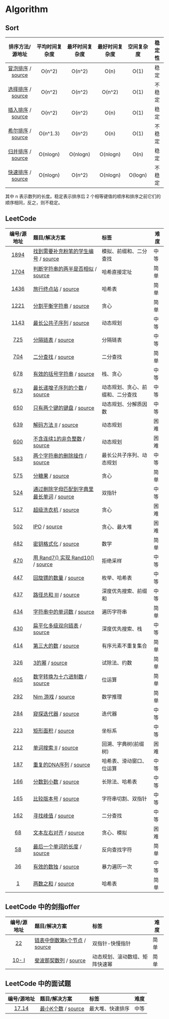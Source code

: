 <!--
 * @Author : Hu Jingbo
 * @Date   : 2021-11-01
-->

# Algorithm

## Sort

排序方法/源地址|平均时间复杂度|最坏时间复杂度|最好时间复杂度|空间复杂度|稳定性
:-:|:-:|:-:|:-:|:-:|:-:
[冒泡排序](https://github.com/hujingbo98/notes/blob/master/algorithm/sort/bubbleSort.md) / [source](https://github.com/hujingbo98/notes/blob/master/code/source/algorithm/sort/bubbleSort.cpp)|O(n^2)|O(n^2)|O(n)|O(1)|稳定
[选择排序](https://github.com/hujingbo98/notes/blob/master/algorithm/sort/selectionSort.md) / [source](https://github.com/hujingbo98/notes/blob/master/code/source/algorithm/sort/selectionSort.cpp)|O(n^2)|O(n^2)|O(n^2)|O(1)|不稳定
[插入排序](https://github.com/hujingbo98/notes/blob/master/algorithm/sort/insertionSort.md) / [source](https://github.com/hujingbo98/notes/blob/master/code/source/algorithm/sort/insertionSort.cpp)|O(n^2)|O(n^2)|O(n)|O(1)|稳定
[希尔排序](https://github.com/hujingbo98/notes/blob/master/algorithm/sort/shellSort.md) / [source](https://github.com/hujingbo98/notes/blob/master/code/source/algorithm/sort/shellSort.cpp)|O(n^1.3)|O(n^2)|O(n)|O(1)|不稳定
[归并排序](https://github.com/hujingbo98/notes/blob/master/algorithm/sort/mergeSort.md) / [source](https://github.com/hujingbo98/notes/blob/master/code/source/algorithm/sort/mergeSort.cpp)|O(nlogn)|O(nlogn)|O(nlogn)|O(n)|稳定
[快速排序](https://github.com/hujingbo98/notes/blob/master/algorithm/sort/quickSort.md) / [source](https://github.com/hujingbo98/notes/blob/master/code/source/algorithm/sort/quickSort.cpp)|O(nlogn)|O(n^2)|O(nlogn)|O(logn)|不稳定

其中 n 表示数列的长度。稳定表示排序后 2 个相等键值的顺序和排序之前它们的顺序相同，反之，则不稳定。

## LeetCode

编号/源地址|题目/解决方案|标签|难度
:-:|:-|:-|-|
[1894](https://leetcode-cn.com/problems/find-the-student-that-will-replace-the-chalk)|[找到需要补充粉笔的学生编号](https://github.com/hujingbo98/notes/blob/master/algorithm/leetcode/0001_TwoSum.md) / [source](https://github.com/hujingbo98/notes/blob/master/code/source/leetcode/1894_FindTheStudentThatWillReplaceTheChalk.cpp)|模拟、前缀和、二分查找|中等
[1704](https://leetcode-cn.com/problems/determine-if-string-halves-are-alike/)|[判断字符串的两半是否相似](https://github.com/hujingbo98/notes/blob/master/algorithm/leetcode/leetcode/1704_DetermineifStringHalvesAreAlike.md) / [source](https://github.com/hujingbo98/notes/blob/master/code/source/leetcode/1704_DetermineifStringHalvesAreAlike.cpp)|哈希直接定址|简单
[1436](https://leetcode-cn.com/problems/destination-city/)|[旅行终点站](https://github.com/hujingbo98/notes/blob/master/algorithm/leetcode/1436_DestinationCity.md) / [source](https://github.com/hujingbo98/notes/blob/master/code/source/leetcode/1436_DestinationCity.cpp)|哈希表|简单
[1221](https://leetcode-cn.com/problems/split-a-string-in-balanced-strings/)|[分割平衡字符串](https://github.com/hujingbo98/notes/blob/master/algorithm/leetcode/1704_DetermineifStringHalvesAreAlike.md) / [source](https://github.com/hujingbo98/notes/blob/master/code/source/leetcode/1704_DetermineifStringHalvesAreAlike.cpp)|贪心|简单
[1143](https://leetcode-cn.com/problems/longest-common-subsequence/)|[最长公共子序列](https://github.com/hujingbo98/notes/blob/master/algorithm/leetcode/1143_LongestCommonSubsequence.md) / [source](https://github.com/hujingbo98/notes/blob/master/code/source/leetcode/1143_LongestCommonSubsequence.cpp)|动态规划|中等
[725](https://leetcode-cn.com/problems/split-linked-list-in-parts/)|[分隔链表](https://github.com/hujingbo98/notes/blob/master/algorithm/leetcode/0725_SplitLinkedListInParts.md) / [source](https://github.com/hujingbo98/notes/blob/master/code/source/leetcode/0725_SplitLinkedListInParts.cpp)|分隔链表|中等
[704](https://leetcode-cn.com/problems/binary-search/)|[二分查找](https://github.com/hujingbo98/notes/blob/master/algorithm/leetcode/0704_BinarySearch.md) / [source](https://github.com/hujingbo98/notes/blob/master/code/source/leetcode/0704_BinarySearch.cpp)|二分查找|简单
[678](https://leetcode-cn.com/problems/valid-parenthesis-string/)|[有效的括号字符串](https://github.com/hujingbo98/notes/blob/master/algorithm/leetcode/0678_ValidParenthesisString.md) / [source](https://github.com/hujingbo98/notes/blob/master/code/source/leetcode/0678_ValidParenthesisString.cpp)|栈、贪心|中等
[673](https://leetcode-cn.com/problems/number-of-longest-increasing-subsequence/)|[最长递增子序列的个数](https://github.com/hujingbo98/notes/blob/master/algorithm/leetcode/0673_NumberofLongestIncreasingSubsequence.md) / [source](https://github.com/hujingbo98/notes/blob/master/code/source/leetcode/0673_NumberofLongestIncreasingSubsequence.cpp)|动态规划、贪心、前缀和、二分查找|中等
[650](https://leetcode-cn.com/problems/2-keys-keyboard/)|[只有两个键的键盘](https://github.com/hujingbo98/notes/blob/master/algorithm/leetcode/0650_2KeysKeyboard.md) / [source](https://github.com/hujingbo98/notes/blob/master/code/source/leetcode/0650_2KeysKeyboard.cpp)|动态规划、分解质因数|中等
[639](https://leetcode-cn.com/problems/decode-ways-ii/)|[解码方法 II](https://github.com/hujingbo98/notes/blob/master/algorithm/leetcode/0639_DecodeWaysII.md) / [source](https://github.com/hujingbo98/notes/blob/master/code/source/leetcode/0639_DecodeWaysII.cpp)|动态规划|困难
[600](https://leetcode-cn.com/problems/non-negative-integers-without-consecutive-ones/)|[不含连续1的非负整数](https://github.com/hujingbo98/notes/blob/master/algorithm/leetcode/0600_Non-negativeIntegersWithoutConsecutiveOnes.md) / [source](https://github.com/hujingbo98/notes/blob/master/code/source/leetcode/0600_Non-negativeIntegersWithoutConsecutiveOnes.cpp)|动态规划|困难
[583](https://leetcode-cn.com/problems/delete-operation-for-two-strings/)|[两个字符串的删除操作](https://github.com/hujingbo98/notes/blob/master/algorithm/leetcode/0583_DeleteOperationForTwoStrings.md) / [source](https://github.com/hujingbo98/notes/blob/master/code/source/leetcode/0583_DeleteOperationForTwoStrings.cpp)|最长公共子序列、动态规划|中等
[575](https://leetcode-cn.com/problems/distribute-candies/)|[分糖果](https://github.com/hujingbo98/notes/blob/master/algorithm/leetcode/0575_DistributeCandies.md) / [source](https://github.com/hujingbo98/notes/blob/master/code/source/leetcode/0575_DistributeCandies.cpp)|贪心|简单
[524](https://leetcode-cn.com/problems/longest-word-in-dictionary-through-deleting/)|[通过删除字母匹配到字典里最长单词](https://github.com/hujingbo98/notes/blob/master/algorithm/leetcode/0524_LongestWordInDictionaryThroughDeleting.md) / [source](https://github.com/hujingbo98/notes/blob/master/code/source/leetcode/0524_LongestWordInDictionaryThroughDeleting.cpp)|双指针|中等
[517](https://leetcode-cn.com/problems/super-washing-machines/)|[超级洗衣机](https://github.com/hujingbo98/notes/blob/master/algorithm/leetcode/0517_SuperWashingMachines.md) / [source](https://github.com/hujingbo98/notes/blob/master/code/source/leetcode/0517_SuperWashingMachines.cpp)|贪心|困难
[502](https://leetcode-cn.com/problems/ipo/)|[IPO](https://github.com/hujingbo98/notes/blob/master/algorithm/leetcode/0502_IPO.md) / [source](https://github.com/hujingbo98/notes/blob/master/code/source/leetcode/0502_IPO.cpp)|贪心、最大堆|困难
[482](https://leetcode-cn.com/problems/license-key-formatting/)|[密钥格式化](https://github.com/hujingbo98/notes/blob/master/algorithm/leetcode/0482_LicenseKeyFormatting.md) / [source](https://github.com/hujingbo98/notes/blob/master/code/source/leetcode/0482_LicenseKeyFormatting.cpp)|数学|简单
[470](https://leetcode-cn.com/problems/implement-rand10-using-rand7/)|[用 Rand7() 实现 Rand10()](https://github.com/hujingbo98/notes/blob/master/algorithm/leetcode/0470_ImplementRand10UsingRand7.md) / [source](https://github.com/hujingbo98/notes/blob/master/code/source/leetcode/0470_ImplementRand10UsingRand7.cpp)|拒绝采样|中等
[447](https://leetcode-cn.com/problems/number-of-boomerangs/)|[回旋镖的数量](https://github.com/hujingbo98/notes/blob/master/algorithm/leetcode/0447_NumberOfBoomerangs.md) / [source](https://github.com/hujingbo98/notes/blob/master/code/source/leetcode/0447_NumberOfBoomerangs.cpp)|枚举、哈希表|中等
[437](https://leetcode-cn.com/problems/path-sum-iii/)|[路径总和 III](https://github.com/hujingbo98/notes/blob/master/algorithm/leetcode/0437_PathSumIII.md) / [source](https://github.com/hujingbo98/notes/blob/master/code/source/leetcode/0437_PathSumIII.cpp)|深度优先搜索、前缀和|中等
[434](https://leetcode-cn.com/problems/number-of-segments-in-a-string/)|[字符串中的单词数](https://github.com/hujingbo98/notes/blob/master/algorithm/leetcode/0434_NumberOfSegmentsInAString.md) / [source](https://github.com/hujingbo98/notes/blob/master/code/source/leetcode/0434_NumberOfSegmentsInAString.cpp)|遍历字符串|简单
[430](https://leetcode-cn.com/problems/flatten-a-multilevel-doubly-linked-list/)|[扁平化多级双向链表](https://github.com/hujingbo98/notes/blob/master/algorithm/leetcode/0430_FlattenAMultilevelDoublyLinkedList.md) / [source](https://github.com/hujingbo98/notes/blob/master/code/source/leetcode/0430_FlattenAMultilevelDoublyLinkedList.cpp)|深度优先搜索、栈|中等
[414](https://leetcode-cn.com/problems/third-maximum-number/)|[第三大的数](https://github.com/hujingbo98/notes/blob/master/algorithm/leetcode/0414_ThirdMaximumNumber.md) / [source](https://github.com/hujingbo98/notes/blob/master/code/source/leetcode/0414_ThirdMaximumNumber.cpp)|有序元素不重复集合|简单
[326](https://leetcode-cn.com/problems/power-of-three/)|[3的幂](https://github.com/hujingbo98/notes/blob/master/algorithm/leetcode/0326_PowerOfThree.md) / [source](https://github.com/hujingbo98/notes/blob/master/code/source/leetcode/0326_PowerOfThree.cpp)|试除法、约数|简单
[405](https://leetcode-cn.com/problems/convert-a-number-to-hexadecimal/)|[数字转换为十六进制数](https://github.com/hujingbo98/notes/blob/master/algorithm/leetcode/0405_ConvertANumberToHexadecimal.md) / [source](https://github.com/hujingbo98/notes/blob/master/code/source/leetcode/0405_ConvertANumberToHexadecimal.cpp)|位运算|简单
[292](https://leetcode-cn.com/problems/nim-game/)|[Nim 游戏](https://github.com/hujingbo98/notes/blob/master/algorithm/leetcode/0292_NimGame.md) / [source](https://github.com/hujingbo98/notes/blob/master/code/source/leetcode/0292_NimGame.cpp)|数学推理|简单
[284](https://leetcode-cn.com/problems/peeking-iterator/)|[窥探迭代器](https://github.com/hujingbo98/notes/blob/master/algorithm/leetcode/0284_PeekingIterator.md) / [source](https://github.com/hujingbo98/notes/blob/master/code/source/leetcode/0284_PeekingIterator.cpp)|迭代器|中等
[223](https://leetcode-cn.com/problems/rectangle-area/)|[矩形面积](https://github.com/hujingbo98/notes/blob/master/algorithm/leetcode/0223_RectangleArea.md) / [source](https://github.com/hujingbo98/notes/blob/master/code/source/leetcode/0223_RectangleArea.cpp)|坐标系|中等
[212](https://leetcode-cn.com/problems/word-search-ii/)|[单词搜索 II](https://github.com/hujingbo98/notes/blob/master/algorithm/leetcode/0212_WordSearchII.md) / [source](https://github.com/hujingbo98/notes/blob/master/code/source/leetcode/0212_WordSearchII.cpp)|回溯、字典树(前缀树)|困难
[187](https://leetcode-cn.com/problems/repeated-dna-sequences/)|[重复的DNA序列](https://github.com/hujingbo98/notes/blob/master/algorithm/leetcode/0187_RepeatedDNASequences.md) / [source](https://github.com/hujingbo98/notes/blob/master/code/source/leetcode/0187_RepeatedDNASequences.cpp)|哈希表、滑动窗口、位运算|中等
[166](https://leetcode-cn.com/problems/fraction-to-recurring-decimal/)|[分数到小数](https://github.com/hujingbo98/notes/blob/master/algorithm/leetcode/0166_FractionToRecurringDecimal.md) / [source](https://github.com/hujingbo98/notes/blob/master/code/source/leetcode/0166_FractionToRecurringDecimal.cpp)|长除法、哈希表|中等
[165](https://leetcode-cn.com/problems/compare-version-numbers)|[比较版本号](https://github.com/hujingbo98/notes/blob/master/algorithm/leetcode/0165_CompareVersionNumbers.md) / [source](https://github.com/hujingbo98/notes/blob/master/code/source/leetcode/0165_CompareVersionNumbers.cpp)|字符串切割、双指针|中等
[162](https://leetcode-cn.com/problems/find-peak-element/)|[寻找峰值](https://github.com/hujingbo98/notes/blob/master/algorithm/leetcode/0162_FindPeakElement.md) / [source](https://github.com/hujingbo98/notes/blob/master/code/source/leetcode/0162_FindPeakElement.cpp)|二分查找|中等
[68](https://leetcode-cn.com/problems/text-justification)|[文本左右对齐](https://github.com/hujingbo98/notes/blob/master/algorithm/leetcode/0068_TextJustification.md) / [source](https://github.com/hujingbo98/notes/blob/master/code/source/leetcode/0068_TextJustification.cpp)|贪心、模拟|困难
[58](https://leetcode-cn.com/problems/length-of-last-word/)|[最后一个单词的长度](https://github.com/hujingbo98/notes/blob/master/algorithm/leetcode/0058_LengthOfLastWord.md) / [source](https://github.com/hujingbo98/notes/blob/master/code/source/leetcode/0058_LengthOfLastWord.cpp)|反向查找字符|简单
[36](https://leetcode-cn.com/problems/valid-sudoku/)|[有效的数独](https://github.com/hujingbo98/notes/blob/master/algorithm/leetcode/0036_ValidSudoku.md) / [source](https://github.com/hujingbo98/notes/blob/master/code/source/leetcode/0036_ValidSudoku.cpp)|暴力遍历一次|中等
[1](https://leetcode-cn.com/problems/two-sum/)|[两数之和](https://github.com/hujingbo98/notes/blob/master/algorithm/leetcode/0001_TwoSum.md) / [source](https://github.com/hujingbo98/notes/blob/master/code/source/leetcode/0001_TwoSum.cpp)|哈希表|简单

## LeetCode 中的剑指offer

编号/源地址|题目/解决方案|标签|难度
:-:|:-|:-|-|
[22](https://leetcode-cn.com/problems/lian-biao-zhong-dao-shu-di-kge-jie-dian-lcof/)|[链表中倒数第k个节点](https://github.com/hujingbo98/notes/blob/master/algorithm/jianzhioffer/22_TheKthNodeFromTheBottomInTheLinkedList.md) / [source](https://github.com/hujingbo98/notes/blob/master/code/source/jianzhioffer/22_TheKthNodeFromTheBottomInTheLinkedList.cpp)|双指针-快慢指针|简单
[10- I](https://leetcode-cn.com/problems/fei-bo-na-qi-shu-lie-lcof/)|[斐波那契数列](https://github.com/hujingbo98/notes/blob/master/algorithm/jianzhioffer/10-I_FibonacciSequence.md) / [source](https://github.com/hujingbo98/notes/blob/master/code/source/jianzhioffer/10-I_FibonacciSequence.cpp)|动态规划、滚动数组、矩阵快速幂|简单

## LeetCode 中的面试题

编号/源地址|题目/解决方案|标签|难度
:-:|:-|:-|-|
[17.14](https://leetcode-cn.com/problems/smallest-k-lcci/)|[最小K个数](https://github.com/hujingbo98/notes/blob/master/algorithm/leetcodeInterviewProblem/17_14_SmallestKNumbers.md) / [source](https://github.com/hujingbo98/notes/blob/master/code/source/leetcodeInterviewProblem/17_14_SmallestKNumbers.cpp)|最大堆、快速排序|中等
